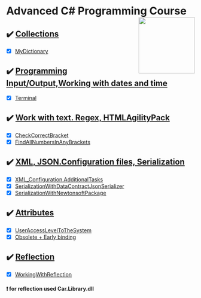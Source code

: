 # Advanced C# Programming Course  <img src="https://www.onlinebooksreview.com/uploads/blog_images/2018/01/27_c-sharp-logo-filled.png" align="right" width="150px" height="150px" /> 

## :heavy_check_mark: [Collections](https://github.com/suren-vanyan/ADVANCED_OOP/tree/master/OOP.Advanced.Collection)
- [x] [MyDictionary](https://github.com/suren-vanyan/ADVANCED_OOP/tree/master/OOP.Advanced.Collection/OOP.Advanced.Collection.MyDictionary)
## :heavy_check_mark: [Programming Input/Output,Working with dates and time](https://github.com/suren-vanyan/ADVANCED_OOP/tree/master/OOP.Advance.System.IO/Terminal) 
- [x] [Terminal](https://github.com/suren-vanyan/ADVANCED_OOP/tree/master/OOP.Advance.System.IO/Terminal/Terminal) 
## :heavy_check_mark: [Work with text. Regex, HTMLAgilityPack](https://github.com/suren-vanyan/ADVANCED_OOP/tree/master/OOP.Advance.Regex) 
- [x] [CheckCorrectBracket](https://github.com/suren-vanyan/ADVANCED_OOP/blob/master/OOP.Advance.Regex/Regex.CheckCorrectBracket/OOP.Advance.Regex.CheckCorrectBracket/Program.cs) 
- [x]  [FindAllNumbersInAnyBrackets	](https://github.com/suren-vanyan/ADVANCED_OOP/blob/master/OOP.Advance.Regex/Regex.FindAllNumbersInAnyBrackets/Regex.FindAllNumbersInAnyBrackets/Program.cs) 
## :heavy_check_mark: [XML, JSON.Configuration files, Serialization](https://github.com/suren-vanyan/ADVANCED_OOP/tree/master/OOP.Advance.XML/XML_Configuration.AdditionalTasks) 
- [x]  [XML_Configuration.AdditionalTasks	](https://github.com/suren-vanyan/ADVANCED_OOP/blob/master/OOP.Advance.XML/XML_Configuration.AdditionalTasks/XML_Configuration.AdditionalTasks/Program.cs)
- [x]  [SerializationWithDataContractJsonSerializer](https://github.com/suren-vanyan/ADVANCED_OOP/tree/master/OOP.Advance.Serialization/SerializationWithDataContractJsonSerializer/JSONSerialization)
- [x]  [SerializationWithNewtonsoftPackage](https://github.com/suren-vanyan/ADVANCED_OOP/tree/master/OOP.Advance.Serialization/SerializationWithNewtonsoftPackage/SerializationWithNewtonsoftPackage)
## :heavy_check_mark: [Attributes](https://github.com/suren-vanyan/ADVANCED_OOP/tree/master/OOP.Advance.Attributes) 
- [x]  [UserAccessLevelToTheSystem](https://github.com/suren-vanyan/ADVANCED_OOP/blob/master/OOP.Advance.Attributes/UserAccessLevelToTheSystem/UserAccessLevelToTheSystem/Program.cs)
- [x]  [Obsolete + Early binding](https://github.com/suren-vanyan/ADVANCED_OOP/tree/master/OOP.Advance.Attributes/Obsolete/Obsolete)
## :heavy_check_mark: [Reflection](https://github.com/suren-vanyan/ADVANCED_OOP/tree/master/OOP.Advance.Reflection/WorkingWithReflection) 
- [x]  [WorkingWithReflection](https://github.com/suren-vanyan/ADVANCED_OOP/blob/master/OOP.Advance.Reflection/WorkingWithReflection/WorkingWithReflection/Program.cs)
#### :exclamation: for reflection used Car.Library.dll
